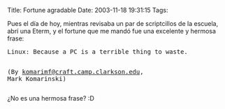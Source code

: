 Title: Fortune agradable
Date: 2003-11-18 19:31:15
Tags: 

<p>Pues el día de hoy, mientras revisaba un par de scriptcillos de la escuela, abrí una Eterm, y el fortune que me mandó fue una excelente y hermosa frase:
</p>
<pre>Linux: Because a PC is a terrible thing to waste.

(By komarimf@craft.camp.clarkson.edu, Mark Komarinski)</pre>
<p>
¿No es una hermosa frase? :D </p>
